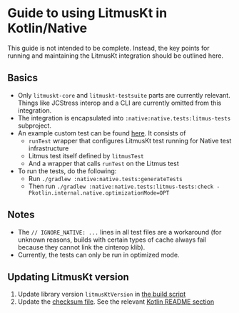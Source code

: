 # Guide to using LitmusKt in Kotlin/Native

This guide is not intended to be complete. Instead, the key points for running and maintaining the LitmusKt integration should be outlined here.

## Basics

* Only `litmuskt-core` and `litmuskt-testsuite` parts are currently relevant. Things like JCStress interop and a CLI are currently omitted from this integration.
* The integration is encapsulated into `:native:native.tests:litmus-tests` subproject.
* An example custom test can be found [here](testData/standalone/Sample.kt). It consists of
  * `runTest` wrapper that configures LitmusKt test running for Native test infrastructure
  * Litmus test itself defined by `litmusTest`
  * And a wrapper that calls `runTest` on the Litmus test
* To run the tests, do the following:
    * Run `./gradlew :native:native.tests:generateTests`
    * Then run `./gradlew :native:native.tests:litmus-tests:check -Pkotlin.internal.native.optimizationMode=OPT`
  
## Notes

* The `// IGNORE_NATIVE: ...` lines in all test files are a workaround (for unknown reasons, builds with certain types of cache always fail because they cannot link the cinterop klib).
* Currently, the tests can only be run in optimized mode.

## Updating LitmusKt version

1. Update library version `litmusKtVersion` in [the build script](build.gradle.kts)
2. Update the [checksum file](../../../gradle/verification-metadata.xml). See the relevant [Kotlin README section](https://github.com/JetBrains/kotlin?tab=readme-ov-file#dependency-verification)
